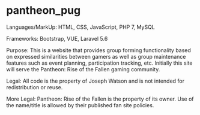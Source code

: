 # pantheon_pug

Languages/MarkUp: HTML, CSS, JavaScript, PHP 7, MySQL 

Frameworks: Bootstrap, VUE, Laravel 5.6

Purpose: This is a website that provides group forming functionality based on expressed similarities between gamers as well as group maintenance features such as event planning, participation tracking, etc. Initially this site will serve the Pantheon: Rise of the Fallen gaming community.

Legal: All code is the property of Joseph Watson and is not intended for redistribution or reuse.

More Legal: Pantheon: Rise of the Fallen is the property of its owner. Use of the name/title is allowed by their published fan site policies.
